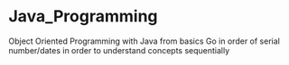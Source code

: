 # Java_Programming
Object Oriented Programming with Java from basics
Go in order of serial number/dates in order to understand concepts sequentially

